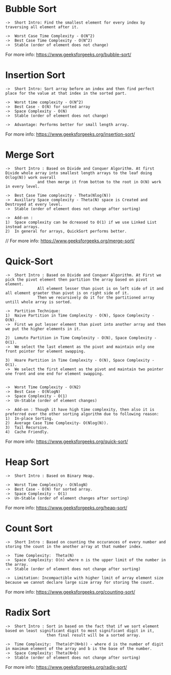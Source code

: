 #   Bubble Sort 

    ->  Short Intro: Find the smallest element for every index by traversing all element after it.

    ->  Worst Case Time Complexity - O(N^2)
    ->  Best Case Time Complexity - O(N^2)
    ->  Stable (order of element does not change)
    
   For more info: https://www.geeksforgeeks.org/bubble-sort/

#   Insertion Sort 

    ->  Short Intro: Sort array before an index and then find perfect place for the value at that index in the sorted part.

    ->  Worst time complexity - O(N^2)  
    ->  Best Case - O(N) for sorted array
    ->  Space Complexity - O(N)
    ->  Stable (order of element does not change)
    
    ->  Advantage: Performs better for small length array.

   For more info:  https://www.geeksforgeeks.org/insertion-sort/


#   Merge Sort 

    ->  Short Intro : Based on Divide and Conquer Algorithm. At first Divide whole array into smallest length arrays to the leaf doing O(log(N)) work overall
                  and then merge it from bottom to the root in O(N) work in every level.

    ->  Best Case Time complexity - Theta(Nlog(N))
    ->  Auxillary Space complexity - Theta(N) space is Created and Destroyed at every level. 
    ->  Stable (order of element does not change after sorting)
    
    ->  Add-on :
    1)  Space complexity can be dcreased to O(1) if we use Linked List instead arrays.
    2)  In general for arrays, QuickSort performs better.

//  For more info: https://www.geeksforgeeks.org/merge-sort/


#   Quick-Sort

    ->  Short Intro : Based on Divide and Conquer Algorithm. At First we pick the pivot element then partition the array based on pivot element. 
                  All element lesser than pivot is on left side of it and all element graeter than pivot is on right side of it. 
                  Then we recursively do it for the partitioned array untill whole array is sorted.

    ->  Partition Technique: 
    1)  Naive Partition in Time Complexity - O(N), Space Complexity - O(N).  
    ->  First we put lesser element than pivot into another array and then we put the higher elements in it.

    2)  Lomuto Partition in Time Complexity - O(N), Space Complexity - O(1). 
    ->  We select the last element as the pivot and maintain only one front pointer for element swapping.

    3)  Hoare Partition in Time Complexity - O(N), Space Complexity - O(1).  
    ->  We select the first element as the pivot and maintain two pointer one front and one end for element swapping. 


    ->  Worst Time Complexity - O(N2)  
    ->  Best Case - O(NlogN)
    ->  Space Complexity - O(1)
    ->  Un-Stable (order of element changes)
    
    ->  Add-on : Though it have high time complexity, then also it is preferred over the other sorting algorithm due to following reason:
    1)  In-place Sorting.
    2)  Average Case Time Complexity- O(Nlog(N)).
    3)  Tail Recursive.
    4)  Cache Friendly.
   
   For more info: https://www.geeksforgeeks.org/quick-sort/


#   Heap Sort

    ->  Short Intro : Based on Binary Heap. 

    ->  Worst Time Complexity - O(NlogN)  
    ->  Best Case - O(N) for sorted array.
    ->  Space Complexity - O(1)
    ->  Un-Stable (order of element changes after sorting)   
   For more info: https://www.geeksforgeeks.org/heap-sort/


#   Count Sort

    ->  Short Intro : Based on counting the occurances of every number and storing the count in the another array at that number index.

    ->  Time Complexity:  Theta(N)
    ->  Space Complexity: O(n) where n is the upper limit of the number in the array.
    ->  Stable (order of element does not change after sorting)

    ->  Limitation: Incompactible with higher limit of array element size because we cannot declare large size array for storing the count.

   For more info: https://www.geeksforgeeks.org/counting-sort/


#   Radix Sort

    ->  Short Intro : Sort in based on the fact that if we sort element based on least significant digit to most significant digit in it, 
                      then final result will be a sorted array. 

    ->  Time Complexity:  Theta(d*(N+b)) - where d is the number of digit in maximum element of the array and b is the base of the number.
    ->  Space Complexity: Theta(N+b) 
    ->  Stable (order of element does not change after sorting)

   For more info: https://www.geeksforgeeks.org/radix-sort/

